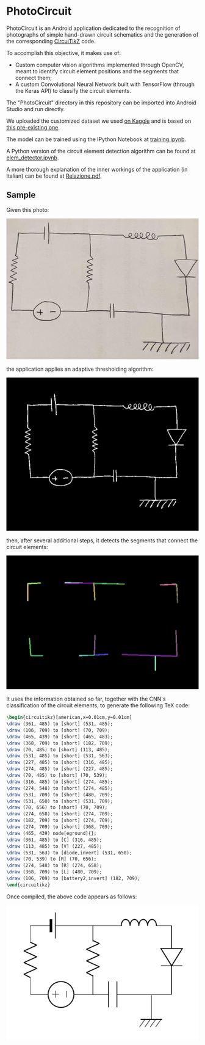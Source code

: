 # PhotoCircuit

PhotoCircuit is an Android application dedicated to the recognition of photographs of simple hand-drawn circuit schematics and the generation of the corresponding [CircuiTikZ](https://ctan.org/pkg/circuitikz?lang=en) code.

To accomplish this objective, it makes use of:
* Custom computer vision algorithms implemented through OpenCV, meant to identify circuit element positions and the segments that connect them;
* A custom Convolutional Neural Network built with TensorFlow (through the Keras API) to classify the circuit elements.

The "PhotoCircuit" directory in this repository can be imported into Android Studio and run directly.

We uploaded the customized dataset we used [on Kaggle](https://www.kaggle.com/datasets/altermetax/hand-drawn-circuit-elements) and is based on [this pre-existing one](https://www.kaggle.com/datasets/moodrammer/handdrawn-circuit-schematic-components).

The model can be trained using the IPython Notebook at [training.ipynb](/training.ipynb).

A Python version of the circuit element detection algorithm can be found at [elem_detector.ipynb](/elem_detector.ipynb).

A more thorough explanation of the inner workings of the application (in Italian) can be found at [Relazione.pdf](/Relazione.pdf).

## Sample

Given this photo:

![Photo of the original circuit](/pictures/photo.png)

the application applies an adaptive thresholding algorithm:

![Picture after thresholding](/pictures/threshold.png)

then, after several additional steps, it detects the segments that connect the circuit elements:

![Detected segments](/pictures/segments.png)

It uses the information obtained so far, together with the CNN's classification of the circuit elements, to generate the following TeX code:

```tex
\begin{circuitikz}[american,x=0.01cm,y=0.01cm]
\draw (361, 485) to [short] (531, 485);
\draw (106, 709) to [short] (70, 709);
\draw (465, 439) to [short] (465, 483);
\draw (368, 709) to [short] (182, 709);
\draw (70, 485) to [short] (113, 485);
\draw (531, 485) to [short] (531, 563);
\draw (227, 485) to [short] (316, 485);
\draw (274, 485) to [short] (227, 485);
\draw (70, 485) to [short] (70, 539);
\draw (316, 485) to [short] (274, 485);
\draw (274, 548) to [short] (274, 485);
\draw (531, 709) to [short] (480, 709);
\draw (531, 650) to [short] (531, 709);
\draw (70, 656) to [short] (70, 709);
\draw (274, 658) to [short] (274, 709);
\draw (182, 709) to [short] (274, 709);
\draw (274, 709) to [short] (368, 709);
\draw (465, 439) node[eground]{};
\draw (361, 485) to [C] (316, 485);
\draw (113, 485) to [V] (227, 485);
\draw (531, 563) to [diode,invert] (531, 650);
\draw (70, 539) to [R] (70, 656);
\draw (274, 548) to [R] (274, 658);
\draw (368, 709) to [L] (480, 709);
\draw (106, 709) to [battery2,invert] (182, 709);
\end{circuitikz}
```

Once compiled, the above code appears as follows:

![Resulting compiled LaTeX](/pictures/circuitikz.png)
